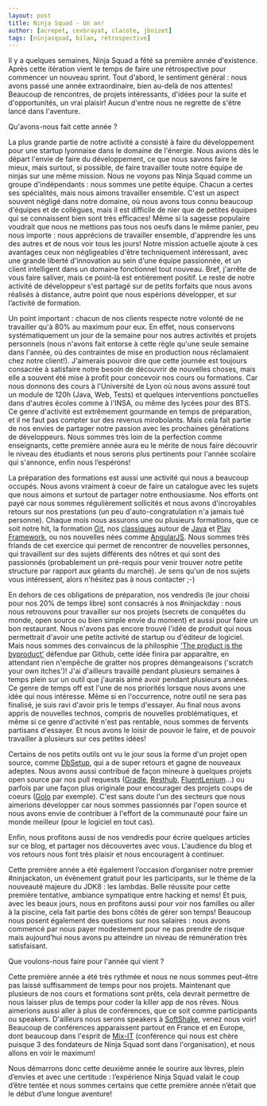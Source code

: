 ```yaml
---
layout: post
title: Ninja Squad - Un an!
author: [acrepet, cexbrayat, clacote, jbnizet]
tags: [ninjasquad, bilan, rétrospective]
---
```


Il y a quelques semaines, Ninja Squad a fêté sa première année d'existence. Après cette itération vient le temps de faire une rétrospective pour commencer un nouveau sprint. Tout d'abord, le sentiment général : nous avons passé une année extraordinaire, bien au-delà de nos attentes! Beaucoup de rencontres, de projets intéressants, d'idées pour la suite et d'opportunités, un vrai plaisir! Aucun d'entre nous ne regrette de s'être lancé dans l'aventure.

Qu'avons-nous fait cette année ?

La plus grande partie de notre activité a consisté à faire du développement pour une startup lyonnaise dans le domaine de l'énergie. Nous avions dès le départ l'envie de faire du développement, ce que nous savons faire le mieux, mais surtout, si possible, de faire travailler toute notre équipe de ninjas sur une même mission. Nous ne voyons pas Ninja Squad comme un groupe d'indépendants : nous sommes une petite équipe. Chacun a certes ses spécialités, mais nous aimons travailler ensemble. C'est un aspect souvent négligé dans notre domaine, où nous avons tous connu beaucoup d'équipes et de collègues, mais il est difficile de nier que de petites équipes qui se connaissent bien sont très efficaces! Même si la sagesse populaire voudrait que nous ne mettions pas tous nos oeufs dans le même panier, peu nous importe : nous apprécions de travailler ensemble, d'apprendre les uns des autres et de nous voir tous les jours! Notre mission actuelle ajoute à ces avantages ceux non négligeables d'être techniquement intéressant, avec une grande liberté d'innovation au sein d'une équipe passionnée, et un client intelligent dans un domaine fonctionnel tout nouveau. Bref, j'arrête de vous faire saliver, mais ce point-là est entièrement positif.
Le reste de notre activité de développeur s'est partagé sur de petits forfaits que nous avons réalisés à distance, autre point que nous espérions développer, et sur l’activité de formation.

Un point important : chacun de nos clients respecte notre volonté de ne travailler qu'à 80% au maximum pour eux. En effet, nous conservons systématiquement un jour de la semaine pour nos autres activités et projets personnels (nous n'avons fait entorse à cette règle qu'une seule semaine dans l'année, où des contraintes de mise en production nous réclamaient chez notre client!). J'aimerais pouvoir dire que cette journée est toujours consacrée à satisfaire notre besoin de découvrir de nouvelles choses, mais elle a souvent été mise à profit pour concevoir nos cours ou formations. Car nous donnons des cours à l'Université de Lyon où nous avons assuré tout un module de 120h (Java, Web, Tests) et quelques interventions ponctuelles dans d'autres écoles comme à l'INSA, ou même des lycées pour des BTS. Ce genre d'activité est extrêmement gourmande en temps de préparation, et il ne faut pas compter sur des revenus mirobolants. Mais cela fait partie de nos envies de partager notre passion avec les prochaines générations de développeurs. Nous sommes très loin de la perfection comme enseignants, cette première année aura eu le mérite de nous faire découvrir le niveau des étudiants et nous serons plus pertinents pour l'année scolaire qui s'annonce, enfin nous l’espérons!

La préparation des formations est aussi une activité qui nous a beaucoup occupés. Nous avons vraiment à coeur de faire un catalogue avec les sujets que nous aimons et surtout de partager notre enthousiasme. Nos efforts ont payé car nous sommes régulièrement sollicités et nous avons d'incroyables retours sur nos prestations (un peu d'auto-congratulation n'a jamais tué personne). Chaque mois nous assurons une ou plusieurs formations, que ce soit notre hit, la formation [Git](http://ninja-squad.fr/training/git), nos [classiques](http://ninja-squad.fr/training/java) autour de [Java](http://ninja-squad.fr/training/java-advanced) et [Play Framework](http://ninja-squad.fr/training/play-framework), ou nos nouvelles nées comme [AngularJS](http://ninja-squad.fr/training/angularjs). Nous sommes très friands de cet exercice qui permet de rencontrer de nouvelles personnes, qui travaillent sur des sujets différents des nôtres et qui sont des passionnés (probablement un pré-requis pour venir trouver notre petite structure par rapport aux géants du marché). Je sens qu'un de nos sujets vous intéressent, alors n'hésitez pas à nous contacter ;-)

En dehors de ces obligations de préparation, nos vendredis (le jour choisi pour nos 20% de temps libre) sont consacrés à nos #ninjackday : nous nous retrouvons pour travailler sur nos projets (secrets de conquêtes du monde, open source ou bien simple envie du moment) et aussi pour faire un bon restaurant. Nous n'avons pas encore trouvé l'idée de produit qui nous permettrait d'avoir une petite activité de startup ou d'éditeur de logiciel. Mais nous sommes des convaincus de la philosphie ['The product is the byproduct'](http://zachholman.com/talk/product-is-the-byproduct/) défendue par Github, cette idée finira par apparaître, en attendant rien n'empêche de gratter nos propres démangeaisons ('scratch your own itches')! J'ai d'ailleurs travaillé pendant plusieurs semaines à temps plein sur un outil que j'aurais aimé avoir pendant plusieurs années. Ce genre de temps off est l'une de nos priorités lorsque nous avons une idée qui nous intéresse. Même si en l'occurrence, notre outil ne sera pas finalisé, je suis ravi d'avoir pris le temps d'essayer. Au final nous avons appris de nouvelles technos, compris de nouvelles problématiques, et même si ce genre d'activité n'est pas rentable, nous sommes de fervents partisans d'essayer. Et nous avons le loisir de pouvoir le faire, et de pouvoir travailler à plusieurs sur ces petites idées!

Certains de nos petits outils ont vu le jour sous la forme d'un projet open source, comme [DbSetup](http://dbsetup.ninja-squad.com/), qui a de super retours et gagne de nouveaux adeptes. Nous avons aussi contribué de façon mineure à quelques projets open source par nos pull requests ([Gradle](https://github.com/gradle/gradle), [Resthub](https://github.com/resthub), [FluentLenium](https://github.com/FluentLenium/FluentLenium)...) ou parfois par une façon plus originale pour encourager des projets coups de coeurs ([Golo](http://golo-lang.org/news/2013/04/29/viral-marketing-thanks-to-ninjasquad/) par exemple). C'est sans doute l'un des secteurs que nous aimerions développer car nous sommes passionnés par l'open source et nous avons envie de contribuer à l'effort de la communauté pour faire un monde meilleur (pour le logiciel en tout cas).

Enfin, nous profitons aussi de nos vendredis pour écrire quelques articles sur ce blog, et partager nos découvertes avec vous. L'audience du blog et vos retours nous font très plaisir et nous encouragent à continuer.

Cette première année a été également l’occasion d’organiser notre premier  #ninjackaton, un évènement gratuit pour les participants, sur le thème de la nouveauté majeure du JDK8 : les lambdas. Belle réussite pour cette première tentative, ambiance sympatique entre hacking et nems! 
Et puis, avec les beaux jours, nous en profitons aussi pour voir nos familles ou aller à la piscine, cela fait partie des bons côtés de gérer son temps!
Beaucoup nous posent également des questions sur nos salaires : nous avons commencé par nous payer modestement pour ne pas prendre de risque mais aujourd’hui nous avons pu atteindre un niveau de rémunération très satisfaisant.

Que voulons-nous faire pour l'année qui vient ?

Cette première année a été très rythmée et nous ne nous sommes peut-être pas laissé suffisamment de temps pour nos projets. Maintenant que plusieurs de nos cours et formations sont prêts, cela devrait permettre de nous laisser plus de temps pour coder la killer app de nos rêves. Nous aimerions aussi aller à plus de conférences, que ce soit comme participants ou speakers. D'ailleurs nous serons speakers à [SoftShake](http://soft-shake.ch/2013/fr/), venez nous voir! Beaucoup de conférences apparaissent partout en France et en Europe, dont beaucoup dans l'esprit de [Mix-IT](http://www.mix-it.fr/) (conférence qui nous est chère puisque 3 des fondateurs de Ninja Squad sont dans l'organisation), et nous allons en voir le maximum!

Nous démarrons donc cette deuxième année le sourire aux lèvres, plein d’envies et avec une certitude : l’expérience Ninja Squad valait le coup d’être tentée et nous sommes certains que cette première année n’était que le début d’une longue aventure!